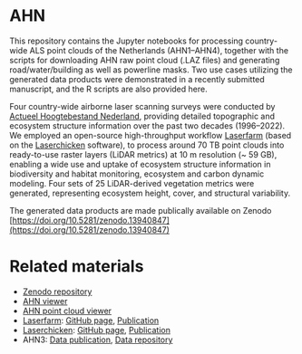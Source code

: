 # AHN
This repository contains the Jupyter notebooks for processing country-wide ALS point clouds of the Netherlands (AHN1–AHN4), together with the scripts for downloading AHN raw point cloud (.LAZ files) and generating road/water/building as well as powerline masks. Two use cases utilizing the generated data products were demonstrated in a recently submitted manuscript, and the R scripts are also provided here.

Four country-wide airborne laser scanning surveys were conducted by [Actueel Hoogtebestand Nederland](https://www.ahn.nl/), providing detailed topographic and ecosystem structure information over the past two decades (1996–2022). We employed an open-source high-throughput workflow [Laserfarm](https://github.com/eEcoLiDAR/Laserfarm) (based on the [Laserchicken](https://laserchicken.readthedocs.io/en/latest/) software), to process around 70 TB point clouds into ready-to-use raster layers (LiDAR metrics) at 10 m resolution (~ 59 GB), enabling a wide use and uptake of ecosystem structure information in biodiversity and habitat monitoring, ecosystem and carbon dynamic modeling. Four sets of 25 LiDAR-derived vegetation metrics were generated, representing ecosystem height, cover, and structural variability.

The generated data products are made publically available on Zenodo [https://doi.org/10.5281/zenodo.13940847](https://doi.org/10.5281/zenodo.13940847)


# Related materials

- [Zenodo repository](https://doi.org/10.5281/zenodo.13940847)
- [AHN viewer](https://www.ahn.nl/ahn-viewer)
- [AHN point cloud viewer](https://www.ahn.nl/ahn-puntenwolkviewer-maak-3d-kennis-met-de-miljarden-metingen-van-het-ahn)
- [Laserfarm](https://laserfarm.readthedocs.io/en/latest/index.html): [GitHub page](https://github.com/eEcoLiDAR/Laserfarm), [Publication](https://doi.org/10.1016/j.ecoinf.2022.101836)
- [Laserchicken](https://laserchicken.readthedocs.io/en/latest/): [GitHub page](https://github.com/eEcoLiDAR/laserchicken), [Publication](https://doi.org/10.1016/j.softx.2020.100626)
- AHN3: [Data publication](https://doi.org/10.1016/j.dib.2022.108798), [Data repository](https://zenodo.org/records/13692080)
